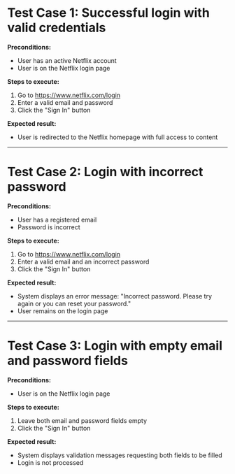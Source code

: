 # Test Case 1: Successful login with valid credentials

**Preconditions:**  
- User has an active Netflix account  
- User is on the Netflix login page  

**Steps to execute:**  
1. Go to https://www.netflix.com/login  
2. Enter a valid email and password  
3. Click the "Sign In" button  

**Expected result:**  
- User is redirected to the Netflix homepage with full access to content  

---

# Test Case 2: Login with incorrect password

**Preconditions:**  
- User has a registered email  
- Password is incorrect  

**Steps to execute:**  
1. Go to https://www.netflix.com/login  
2. Enter a valid email and an incorrect password  
3. Click the "Sign In" button  

**Expected result:**  
- System displays an error message: "Incorrect password. Please try again or you can reset your password."  
- User remains on the login page  

---

# Test Case 3: Login with empty email and password fields

**Preconditions:**  
- User is on the Netflix login page  

**Steps to execute:**  
1. Leave both email and password fields empty  
2. Click the "Sign In" button  

**Expected result:**  
- System displays validation messages requesting both fields to be filled  
- Login is not processed  
